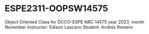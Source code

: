 # ESPE2311-OOPSW14575
Object Oriented Class for DCCO-ESPE NRC 14575 year 2023, month November
Instructor: Edison Lascano
Student: Andrés Romero